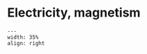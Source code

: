 # Electricity, magnetism

<div style="clear: both;">

```{figure} ../figures/open.png
---
width: 35%
align: right
```

</div>


```{tableofcontents}
```